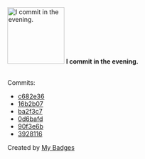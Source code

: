 <img src="https://my-badges.github.io/my-badges/evening-commits.png" alt="I commit in the evening." title="I commit in the evening." width="128">
<strong>I commit in the evening.</strong>
<br><br>

Commits:

- <a href="https://github.com/ksysoev/echosrv/commit/c682e36b4d84733dfbbff7a39aeaa02680b374e3">c682e36</a>
- <a href="https://github.com/ksysoev/rpc-redis/commit/16b2b076aac361d2f060422d392abfa7d741c6d4">16b2b07</a>
- <a href="https://github.com/ksysoev/anycache/commit/ba2f3c7cbe05a08f19c240e8f4e6be559239af6c">ba2f3c7</a>
- <a href="https://github.com/ksysoev/wasabi/commit/0d6bafd2d114a3bc38554b8c6beb8539dc075803">0d6bafd</a>
- <a href="https://github.com/ksysoev/help-my-pet/commit/90f3e6bf145f2f2148856dec5009d8dc6ba7610b">90f3e6b</a>
- <a href="https://github.com/ksysoev/wsget/commit/3928116034638c9ff3588744755edd72975c1102">3928116</a>


Created by <a href="https://github.com/my-badges/my-badges">My Badges</a>
